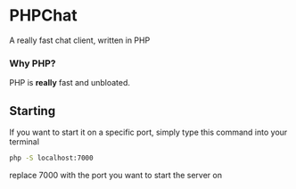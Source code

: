 # PHPChat
A really fast chat client, written in PHP<br>
### Why PHP?
PHP is **really** fast and unbloated. 
## Starting
If you want to start it on a specific port, simply type this command into your terminal
```bash
php -S localhost:7000
```
replace 7000 with the port you want to start the server on
